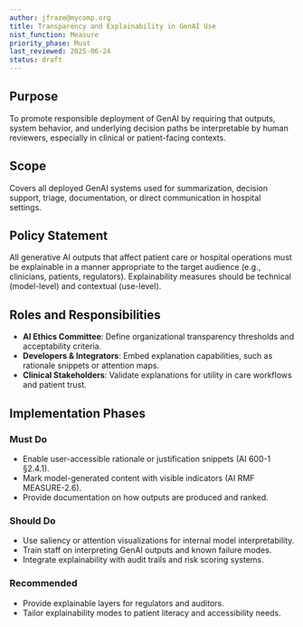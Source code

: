 ```yaml
---
author: jfraze@mycomp.org
title: Transparency and Explainability in GenAI Use
nist_function: Measure
priority_phase: Must
last_reviewed: 2025-06-24
status: draft
---
```


## Purpose

To promote responsible deployment of GenAI by requiring that outputs, system behavior, and underlying decision paths be interpretable by human reviewers, especially in clinical or patient-facing contexts.

## Scope

Covers all deployed GenAI systems used for summarization, decision support, triage, documentation, or direct communication in hospital settings.

## Policy Statement

All generative AI outputs that affect patient care or hospital operations must be explainable in a manner appropriate to the target audience (e.g., clinicians, patients, regulators). Explainability measures should be technical (model-level) and contextual (use-level).

## Roles and Responsibilities

- **AI Ethics Committee**: Define organizational transparency thresholds and acceptability criteria.
- **Developers & Integrators**: Embed explanation capabilities, such as rationale snippets or attention maps.
- **Clinical Stakeholders**: Validate explanations for utility in care workflows and patient trust.

## Implementation Phases

### Must Do
- Enable user-accessible rationale or justification snippets (AI 600-1 §2.4.1).
- Mark model-generated content with visible indicators (AI RMF MEASURE-2.6).
- Provide documentation on how outputs are produced and ranked.

### Should Do
- Use saliency or attention visualizations for internal model interpretability.
- Train staff on interpreting GenAI outputs and known failure modes.
- Integrate explainability with audit trails and risk scoring systems.

### Recommended
- Provide explainable layers for regulators and auditors.
- Tailor explainability modes to patient literacy and accessibility needs.
